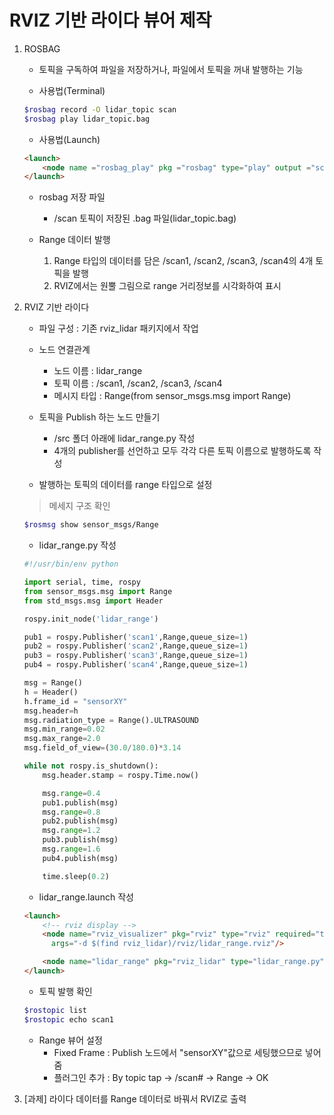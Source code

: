 # RVIZ 기반 라이다 뷰어 제작

1. ROSBAG
    * 토픽을 구독하여 파일을 저장하거나, 파일에서 토픽을 꺼내 발행하는 기능

    * 사용법(Terminal)
    ```bash
    $rosbag record -O lidar_topic scan
    $rosbag play lidar_topic.bag
    ```
    * 사용법(Launch)
    ```html
    <launch>
        <node name ="rosbag_play" pkg ="rosbag" type="play" output ="screnn" required="true" args = "$(find rviz_lidar)/src/lidar_topic.bag"/>
    </launch>
    ```

    * rosbag 저장 파일
        + /scan 토픽이 저장된 .bag 파일(lidar_topic.bag)

    * Range 데이터 발행
        1) Range 타입의 데이터를 담은 /scan1, /scan2, /scan3, /scan4의 4개 토픽을 발행
        2) RVIZ에서는 원뿔 그림으로 range 거리정보를 시각화하여 표시

2. RVIZ 기반 라이다
    * 파일 구성 : 기존 rviz_lidar 패키지에서 작업
    * 노드 연결관계
        + 노드 이름 : lidar_range
        + 토픽 이름 : /scan1, /scan2, /scan3, /scan4
        + 메시지 타입 : Range(from sensor_msgs.msg import Range)

    * 토픽을 Publish 하는 노드 만들기
        + /src 폴더 아래에 lidar_range.py 작성
        + 4개의 publisher를 선언하고 모두 각각 다른 토픽 이름으로 발행하도록 작성

    * 발행하는 토픽의 데이터를 range 타입으로 설정
    > 메세지 구조 확인
    ```bash
    $rosmsg show sensor_msgs/Range
    ```

    * lidar_range.py 작성
    ``` python
    #!/usr/bin/env python

    import serial, time, rospy
    from sensor_msgs.msg import Range
    from std_msgs.msg import Header

    rospy.init_node('lidar_range')

    pub1 = rospy.Publisher('scan1',Range,queue_size=1)
    pub2 = rospy.Publisher('scan2',Range,queue_size=1)
    pub3 = rospy.Publisher('scan3',Range,queue_size=1)
    pub4 = rospy.Publisher('scan4',Range,queue_size=1)

    msg = Range()
    h = Header()
    h.frame_id = "sensorXY"
    msg.header=h
    msg.radiation_type = Range().ULTRASOUND
    msg.min_range=0.02
    msg.max_range=2.0
    msg.field_of_view=(30.0/180.0)*3.14

    while not rospy.is_shutdown():
        msg.header.stamp = rospy.Time.now()

        msg.range=0.4
        pub1.publish(msg)
        msg.range=0.8
        pub2.publish(msg)
        msg.range=1.2
        pub3.publish(msg)
        msg.range=1.6
        pub4.publish(msg)

        time.sleep(0.2)
    ```

    * lidar_range.launch 작성
    ```html
    <launch>
        <!-- rviz display -->
        <node name="rviz_visualizer" pkg="rviz" type="rviz" required="true" 
          args="-d $(find rviz_lidar)/rviz/lidar_range.rviz"/>

        <node name="lidar_range" pkg="rviz_lidar" type="lidar_range.py"/>
    </launch>
    ```

    * 토픽 발행 확인
    ```bash
    $rostopic list
    $rostopic echo scan1
    ```

    * Range 뷰어 설정
        + Fixed Frame : Publish 노드에서 "sensorXY"값으로 세팅했으므로 넣어줌
        + 플러그인 추가 : By topic tap -> /scan# -> Range -> OK
    

3. [과제] 라이다 데이터를 Range 데이터로 바꿔서 RVIZ로 출력
    